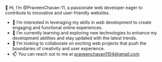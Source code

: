 👋 Hi, I’m @PraveenChavan-11, a passionate web developer eager to contribute to innovative and user-friendly websites.

- 👀 I’m interested in leveraging my skills in web development to create engaging and functional online experiences.
- 🌱 I’m currently learning and exploring new technologies to enhance my development abilities and stay updated with the latest trends.
- 💞️ I’m looking to collaborate on exciting web projects that push the boundaries of creativity and user experience.
- 📫 You can reach out to me at praveenchavan1104@gmail.com
